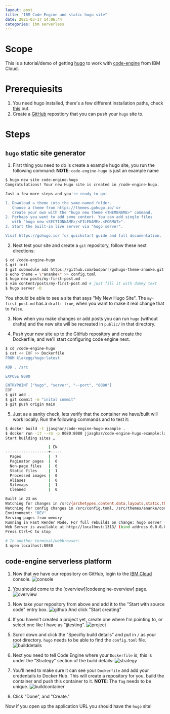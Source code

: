```yaml
---
layout: post
title: "IBM Code Engine and static hugo site"
date: 2021-03-17 14:06:44
categories: ibm serverless
---
```

# Scope

This is a tutorial/demo of getting [hugo][mainhugo] to work with [code-engine][codeengine]
from IBM Cloud.

# Prerequiesits

1. You need hugo installed, there's a few different installation paths, check [this][hugo] out.
1. Create a [GitHub][githubnew] repostiory that you can push your `hugo` site to.

# Steps

## `hugo` static site generator

1. First thing you need to do is create a example hugo site, you run the following command:
**NOTE**: `code-engine-hugo` is just an example name

```bash
$ hugo new site code-engine-hugo
Congratulations! Your new Hugo site is created in /code-engine-hugo.

Just a few more steps and you're ready to go:

1. Download a theme into the same-named folder.
   Choose a theme from https://themes.gohugo.io/ or
   create your own with the "hugo new theme <THEMENAME>" command.
2. Perhaps you want to add some content. You can add single files
   with "hugo new <SECTIONNAME>/<FILENAME>.<FORMAT>".
3. Start the built-in live server via "hugo server".

Visit https://gohugo.io/ for quickstart guide and full documentation.
```

2. Next test your site and create a `git` repository, follow these next directions:

```bash
$ cd /code-engine-hugo
$ git init
$ git submodule add https://github.com/budparr/gohugo-theme-ananke.git themes/ananke
$ echo theme = \"ananke\" >> config.toml
$ hugo new posts/my-first-post.md
$ vim content/posts/my-first-post.md # just fill it with dummy text
$ hugo server -D
```

You should be able to see a site that says "My New Hugo Site". The `my-first-post.md`
has a `draft: true`, when you want to make it real change that to `false`.

3. Now when you make changes or add posts you can run `hugo` (without drafts) and the new site
will be recreated in `public/` in that directory.

4. Push your new site up to the GitHub repository and create the Dockerfile, and we'll start configuring
code engine next.

```bash
$ cd /code-engine-hugo
$ cat << EOF >> Dockerfile                                                                                                   [45/104]
FROM klakegg/hugo:latest

ADD . /src

EXPOSE 8080

ENTRYPOINT ["hugo", "server", "--port", "8080"]
EOF
$ git add .
$ git commit -m "inital commit"
$ git push origin main
```

5. Just as a sanity check, lets verify that the container we have/built will work locally. Run
the following commands and to test it:

```bash
$ docker build -t jjasghar/code-engine-hugo-example .
$ docker run -it --rm -p 8080:8080 jjasghar/code-engine-hugo-example:latest server
Start building sites …

                   | EN
-------------------+-----
  Pages            |  7
  Paginator pages  |  0
  Non-page files   |  0
  Static files     |  1
  Processed images |  0
  Aliases          |  0
  Sitemaps         |  1
  Cleaned          |  0

Built in 23 ms
Watching for changes in /src/{archetypes,content,data,layouts,static,themes}
Watching for config changes in /src/config.toml, /src/themes/ananke/config.yaml
Environment: "DEV"
Serving pages from memory
Running in Fast Render Mode. For full rebuilds on change: hugo server --disableFastRender
Web Server is available at http://localhost:1313/ (bind address 0.0.0.0)
Press Ctrl+C to stop

# In another terminal/webbrowser:
$ open localhost:8080
```

## code-engine serverless platform

1. Now that we have our repository on GitHub, login to the [IBM Cloud][ibmcloud]
console.
![console](../../../../../pics/codeengineconsole.png)

2. You should come to the [overview][codeengine-overview] page.
![overview](../../../../../pics/codeengineoverview.png)

3. Now take your repository from above and add it to the "Start with source code"
entry box.
![github](../../../../../pics/codeengineoverview-github.png)
And click "Start creating"

4. If you haven't created a project yet, create one where I'm pointing to, or select
one like I have as "jjtesting".
![project](../../../../../pics/codeengineoverview-project.png)

5. Scroll down and click the "Specifiy build details" and put in `/` as your
root directory. `hugo` needs to be able to find the `config.toml` file.
![builddetails](../../../../../pics/codeengineoverview-specifybuild.png)

6. Next you need to tell Code Engine where your `Dockerfile` is, this is under
the "Strategy" section of the build details:
![strategy](../../../../../pics/codeengineoverview-dockerfile.png)

7. You'll need to make sure it can see your `Dockerfile` and add your credentails
to Docker Hub. This will create a repository for you, build the container
and push this container to it. **NOTE**: The `Tag` needs to be unique.
![buildcontainer](../../../../../pics/codeengineoverview-output.png)

8. Click "Done", and "Create."

Now if you open up the application URL you should have the `hugo` site!

[codeengine]: https://www.ibm.com/cloud/code-engine
[codeengines-overview]: https://cloud.ibm.com/codeengine/overview
[hugo]: https://gohugo.io/getting-started/installing/
[ibmcloud]: https://cloud.ibm.com
[mainhugo]: https://gohugo.io/
[githubnew]: https://github.com/new
